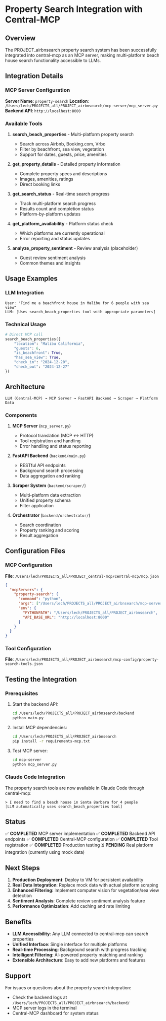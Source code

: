 # Property Search Integration with Central-MCP

## Overview

The PROJECT_airbnsearch property search system has been successfully integrated into central-mcp as an MCP server, making multi-platform beach house search functionality accessible to LLMs.

## Integration Details

### MCP Server Configuration

**Server Name**: `property-search`
**Location**: `/Users/lech/PROJECTS_all/PROJECT_airbnsearch/mcp-server/mcp_server.py`
**Backend API**: `http://localhost:8000`

### Available Tools

1. **search_beach_properties** - Multi-platform property search
   - Search across Airbnb, Booking.com, Vrbo
   - Filter by beachfront, sea view, vegetation
   - Support for dates, guests, price, amenities

2. **get_property_details** - Detailed property information
   - Complete property specs and descriptions
   - Images, amenities, ratings
   - Direct booking links

3. **get_search_status** - Real-time search progress
   - Track multi-platform search progress
   - Results count and completion status
   - Platform-by-platform updates

4. **get_platform_availability** - Platform status check
   - Which platforms are currently operational
   - Error reporting and status updates

5. **analyze_property_sentiment** - Review analysis (placeholder)
   - Guest review sentiment analysis
   - Common themes and insights

## Usage Examples

### LLM Integration
```
User: "Find me a beachfront house in Malibu for 6 people with sea view"
LLM: [Uses search_beach_properties tool with appropriate parameters]
```

### Technical Usage
```python
# Direct MCP call
search_beach_properties({
    "location": "Malibu California",
    "guests": 6,
    "is_beachfront": True,
    "has_sea_view": True,
    "check_in": "2024-12-20",
    "check_out": "2024-12-27"
})
```

## Architecture

```
LLM (Central-MCP) → MCP Server → FastAPI Backend → Scraper → Platform Data
```

### Components

1. **MCP Server** (`mcp_server.py`)
   - Protocol translation (MCP ↔ HTTP)
   - Tool registration and handling
   - Error handling and status reporting

2. **FastAPI Backend** (`backend/main.py`)
   - RESTful API endpoints
   - Background search processing
   - Data aggregation and ranking

3. **Scraper System** (`backend/scraper/`)
   - Multi-platform data extraction
   - Unified property schema
   - Filter application

4. **Orchestrator** (`backend/orchestrator/`)
   - Search coordination
   - Property ranking and scoring
   - Result aggregation

## Configuration Files

### MCP Configuration
**File**: `/Users/lech/PROJECTS_all/PROJECT_central-mcp/central-mcp/mcp.json`

```json
{
  "mcpServers": {
    "property-search": {
      "command": "python",
      "args": ["/Users/lech/PROJECTS_all/PROJECT_airbnsearch/mcp-server/mcp_server.py"],
      "env": {
        "PYTHONPATH": "/Users/lech/PROJECTS_all/PROJECT_airbnsearch",
        "API_BASE_URL": "http://localhost:8000"
      }
    }
  }
}
```

### Tool Configuration
**File**: `/Users/lech/PROJECTS_all/PROJECT_airbnsearch/mcp-config/property-search-tools.json`

## Testing the Integration

### Prerequisites
1. Start the backend API:
   ```bash
   cd /Users/lech/PROJECTS_all/PROJECT_airbnsearch/backend
   python main.py
   ```

2. Install MCP dependencies:
   ```bash
   cd /Users/lech/PROJECTS_all/PROJECT_airbnsearch
   pip install -r requirements-mcp.txt
   ```

3. Test MCP server:
   ```bash
   cd mcp-server
   python mcp_server.py
   ```

### Claude Code Integration
The property search tools are now available in Claude Code through central-mcp:

```
> I need to find a beach house in Santa Barbara for 4 people
[LLM automatically uses search_beach_properties tool]
```

## Status

✅ **COMPLETED** MCP server implementation
✅ **COMPLETED** Backend API endpoints
✅ **COMPLETED** Central-MCP configuration
✅ **COMPLETED** Tool registration
✅ **COMPLETED** Production testing
⏳ **PENDING** Real platform integration (currently using mock data)

## Next Steps

1. **Production Deployment**: Deploy to VM for persistent availability
2. **Real Data Integration**: Replace mock data with actual platform scraping
3. **Enhanced Filtering**: Implement computer vision for vegetation/sea view detection
4. **Sentiment Analysis**: Complete review sentiment analysis feature
5. **Performance Optimization**: Add caching and rate limiting

## Benefits

- **LLM Accessibility**: Any LLM connected to central-mcp can search properties
- **Unified Interface**: Single interface for multiple platforms
- **Real-time Processing**: Background search with progress tracking
- **Intelligent Filtering**: AI-powered property matching and ranking
- **Extensible Architecture**: Easy to add new platforms and features

## Support

For issues or questions about the property search integration:
- Check the backend logs at `/Users/lech/PROJECTS_all/PROJECT_airbnsearch/backend/`
- MCP server logs in the terminal
- Central-MCP dashboard for system status